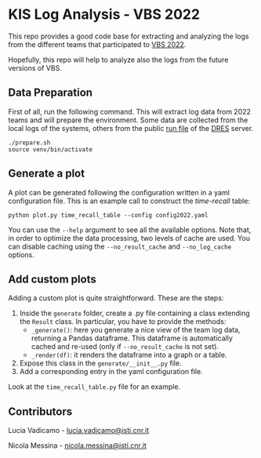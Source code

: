 # KIS Log Analysis - VBS 2022
This repo provides a good code base for extracting and analyzing the logs from the different teams that participated to [VBS 2022](https://videobrowsershowdown.org/).

Hopefully, this repo will help to analyze also the logs from the future versions of VBS.

## Data Preparation
First of all, run the following command. This will extract log data from 2022 teams and will prepare the environment. Some data are collected from the local logs of the systems, others from the public [run file](https://github.com/lucaro/VBS-Archive/tree/main/2022) of the [DRES](https://github.com/dres-dev/DRES) server.
```
./prepare.sh
source venv/bin/activate
```

## Generate a plot
A plot can be generated following the configuration written in a yaml configuration file.
This is an example call to construct the _time-recall_ table:
```
python plot.py time_recall_table --config config2022.yaml
```

You can use the `--help` argument to see all the available options. Note that, in order to optimize the data processing, two levels of cache are used. You can disable caching using the `--no_result_cache` and `--no_log_cache` options.

## Add custom plots
Adding a custom plot is quite straightforward. These are the steps:

1. Inside the `generate` folder, create a .py file containing a class extending the `Result` class. In particular, you have to provide the methods:
    - `_generate()`: here you generate a nice view of the team log data, returning a Pandas dataframe. This dataframe is automatically cached and re-used (only if `--no_result_cache` is not set).
    - `_render(df)`: it renders the dataframe into a graph or a table.
3. Expose this class in the `generate/__init__.py` file.
2. Add a corresponding entry in the yaml configuration file.

Look at the `time_recall_table.py` file for an example.

## Contributors

Lucia Vadicamo - [lucia.vadicamo@isti.cnr.it](mailto:lucia.vadicamo@isti.cnr.it)

Nicola Messina - [nicola.messina@isti.cnr.it](mailto:nicola.messina@isti.cnr.it)
